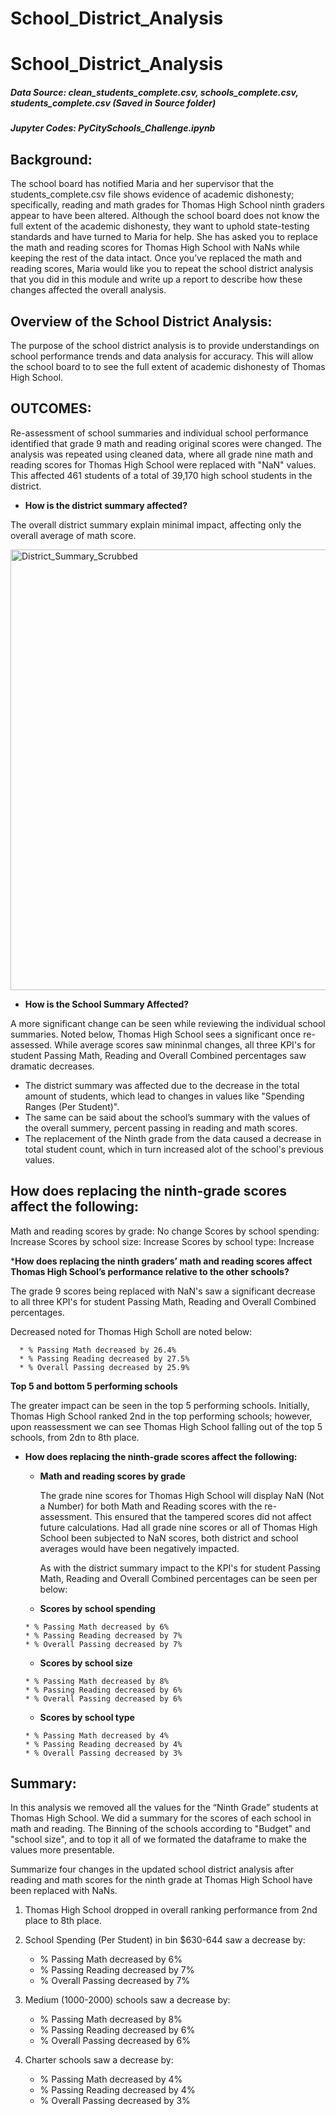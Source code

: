 # School_District_Analysis
# **School_District_Analysis**
##### Data Source: clean_students_complete.csv, schools_complete.csv, students_complete.csv (Saved in Source folder)
##### Jupyter Codes: PyCitySchools_Challenge.ipynb

## **Background:**

The school board has notified Maria and her supervisor that the students_complete.csv file shows evidence of academic dishonesty; specifically, reading and math grades for Thomas High School ninth graders appear to have been altered. Although the school board does not know the full extent of the academic dishonesty, they want to uphold state-testing standards and have turned to Maria for help. She has asked you to replace the math and reading scores for Thomas High School with NaNs while keeping the rest of the data intact. Once you’ve replaced the math and reading scores, Maria would like you to repeat the school district analysis that you did in this module and write up a report to describe how these changes affected the overall analysis.

## **Overview of the School District Analysis:**

The purpose of the school district analysis is to provide understandings on school performance trends and data analysis for accuracy. This will allow the school board to to see the full extent of academic dishonesty of Thomas High School.

## **OUTCOMES:**

Re-assessment of school summaries and individual school performance identified that grade 9 math and reading original scores were changed. The analysis was repeated using cleaned data, where all grade nine math and reading scores for Thomas High School were replaced with "NaN" values.  This affected 461 students of a total of 39,170 high school students in the district. 

* **How is the district summary affected?**

 The overall district summary explain minimal impact, affecting only the overall average of math score.
 
  <img width="705" alt="District_Summary_Scrubbed" src="https://user-images.githubusercontent.com/89538802/134528624-bc9d17c2-a820-42e5-b825-332fcb0b8603.PNG">
  
 * **How is the School Summary Affected?**

 A more significant change can be seen while reviewing the individual school summaries.  Noted below, Thomas High School sees a significant once re-assessed.  While average scores saw mininmal changes, all three KPI's for student Passing Math, Reading and Overall Combined percentages saw dramatic decreases.
 
- The district summary was affected due to the decrease in the total amount of students, which lead to changes in values like "Spending Ranges (Per Student)".
- The same can be said about the school’s summary with the values of the overall summery, percent passing in reading and math scores.
- The replacement of the Ninth grade from the data caused a decrease in total student count, which in turn increased alot of the school's previous values.

## How does replacing the ninth-grade scores affect the following:

Math and reading scores by grade: No change
Scores by school spending: Increase
Scores by school size: Increase
Scores by school type: Increase
  
***How does replacing the ninth graders’ math and reading scores affect Thomas High School’s performance relative to the other schools?**

 The grade 9 scores being replaced with NaN's saw a significant decrease to all three KPI's for student Passing Math, Reading and Overall Combined percentages.
 
 Decreased noted for Thomas High Scholl are noted below:
 
      * % Passing Math decreased by 26.4%
      * % Passing Reading decreased by 27.5%
      * % Overall Passing decreased by 25.9%
      
 **Top 5 and bottom 5 performing schools**
 
 The greater impact can be seen in the top 5 performing schools.  Initially, Thomas High School ranked 2nd in the top performing schools; however, upon reassessment we can see Thomas High School falling out of the top 5 schools, from 2dn to 8th place.
 


* **How does replacing the ninth-grade scores affect the following:**

     * **Math and reading scores by grade**
   
       The grade nine scores for Thomas High School will display NaN (Not a Number) for both Math and Reading scores with the re-assessment.  This ensured
       that the tampered scores did not affect future calculations.  Had all grade nine scores or all of Thomas High School been subjected to NaN scores,
       both district and school averages would have been negatively impacted.
       
       As with the district summary impact to the KPI's for student Passing Math, Reading and Overall Combined percentages can be seen per below:
       
     * **Scores by school spending**
   
      * % Passing Math decreased by 6%
      * % Passing Reading decreased by 7%
      * % Overall Passing decreased by 7%
 
     
     * **Scores by school size**

      * % Passing Math decreased by 8%
      * % Passing Reading decreased by 6%
      * % Overall Passing decreased by 6%
 

     * **Scores by school type**
     
      * % Passing Math decreased by 4%
      * % Passing Reading decreased by 4%
      * % Overall Passing decreased by 3%
      


## **Summary:**

In this analysis we removed all the values for the “Ninth Grade” students at Thomas High School. We did a summary for the scores of each school in math and reading. The Binning of the schools according to "Budget" and "school size", and to top it all of we formated the dataframe to make the values more presentable.

Summarize four changes in the updated school district analysis after reading and math scores for the ninth grade at Thomas High School have been replaced with NaNs.

1. Thomas High School dropped in overall ranking performance from 2nd place to 8th place.

2. School Spending (Per Student) in bin $630-644 saw a decrease by:
     
      * % Passing Math decreased by 6%
      * % Passing Reading decreased by 7%
      * % Overall Passing decreased by 7%
  
3. Medium (1000-2000) schools saw a decrease by:

      * % Passing Math decreased by 8%
      * % Passing Reading decreased by 6%
      * % Overall Passing decreased by 6%
 
4. Charter schools saw a decrease by:

      * % Passing Math decreased by 4%
      * % Passing Reading decreased by 4%
      * % Overall Passing decreased by 3%
